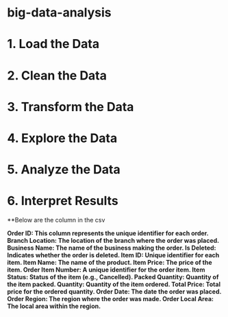 # big-data-analysis

# 1. Load the Data
# 2. Clean the Data
# 3. Transform the Data
# 4. Explore the Data
# 5. Analyze the Data
# 6. Interpret Results

**Below are the column in the csv

**Order ID: This column represents the unique identifier for each order.
Branch Location: The location of the branch where the order was placed.
Business Name: The name of the business making the order.
Is Deleted: Indicates whether the order is deleted.
Item ID: Unique identifier for each item.
Item Name: The name of the product.
Item Price: The price of the item.
Order Item Number: A unique identifier for the order item.
Item Status: Status of the item (e.g., Cancelled).
Packed Quantity: Quantity of the item packed.
Quantity: Quantity of the item ordered.
Total Price: Total price for the ordered quantity.
Order Date: The date the order was placed.
Order Region: The region where the order was made.
Order Local Area: The local area within the region.**
